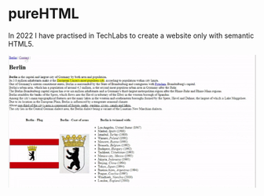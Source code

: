 # pureHTML
In 2022 I have practised in TechLabs to create a website only with semantic HTML5.

![gif of web presentation](/ezgif.com-optimize.gif)
